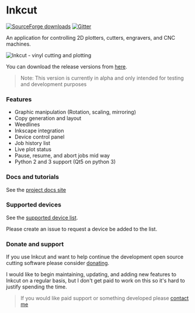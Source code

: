 # Inkcut

[![SourceForge downloads](https://img.shields.io/sourceforge/dm/inkcut.svg)](https://github.com/codelv/inkcut/releases) 
[![Gitter](https://img.shields.io/gitter/room/nwjs/nw.js.svg)](https://gitter.im/inkcut/Lobby#)

An application for controlling 2D plotters, cutters, engravers, and CNC machines.

![Inkcut - vinyl cutting and plotting](https://user-images.githubusercontent.com/380158/34273634-29e60a08-e663-11e7-9977-5125eae738f7.gif)

You can download the release versions from [here](https://github.com/codelv/inkcut/releases). 

> Note: This version is currently in alpha and only intended for testing and development purposes

### Features

- Graphic manipulation (Rotation, scaling, mirroring)
- Copy generation and layout
- Weedlines
- Inkscape integration
- Device control panel
- Job history list
- Live plot status
- Pause, resume, and abort jobs mid way
- Python 2 and 3 support (Qt5 on python 3) 
 
### Docs and tutorials

See the [project docs site](https://www.codelv.com/projects/inkcut/docs/)


### Supported devices

See the [supported device list](https://docs.google.com/spreadsheets/d/1KYNZMkNy0qYcpnXaNHgXKvdEhnUYKfGqZOH0Dw6siAg/edit#gid=0&fvid=820852346]).

Please create an issue to request a device be added to the list.  

### Donate and support

If you use Inkcut and want to help continue the development open source cutting software 
please consider [donating](https://www.codelv.com/projects/inkcut/support/). 

I would like to begin maintaining, updating, and adding new features to Inkcut on a 
regular basis, but I don't get paid to work on this so it's hard to justify spending 
the time.

> If you would like paid support or something developed please [contact me](https://www.codelv.com/contact/)  
